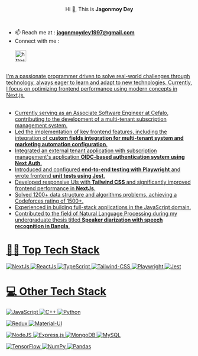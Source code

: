 

<p align="center">Hi 👋, This is <strong>Jagonmoy Dey</strong></p>

<br>

- 📫 Reach me at : **jagonmoydey1997@gmail.com** <br>
- Connect with me : <br> <br>
<a href="https://www.linkedin.com/in/jagonmoy/" target="blank"><img align="center" src="https://cdn.jsdelivr.net/npm/simple-icons@3.0.1/icons/linkedin.svg" alt="https://www.linkedin.com/in/jagonmoy/" height="30" width="30" />
<br>
I'm a passionate programmer driven to solve real-world challenges through technology, always eager to learn and adapt to new technologies. Currently, I focus on optimizing frontend performance using modern concepts in Next.js. <br> <br>

- Currently serving as an Associate Software Engineer at Cefalo, contributing to the development of a multi-tenant subscription management system.
- Led the implementation of key frontend features, including the integration of **custom fields integration for multi-tenant system and marketing automation configuration**.
- Integrated an external tenant application with subscription management's application **OIDC-based authentication system using Next Auth**.
- Introduced and configured **end-to-end testing with Playwright** and wrote frontend **unit tests using Jest**.
- Developed responsive UIs with **Tailwind CSS** and significantly improved frontend performance in **NextJs**.
- Solved 1200+ data structure and algorithms problems, achieving a Codeforces rating of 1500+.
- Experienced in building full-stack applications in the JavaScript domain.
- Contributed to the field of Natural Language Processing during my undergraduate thesis titled **Speaker diarization with speech recognition in Bangla**.



# :technologist: Top Tech Stack


![NextJs](https://img.shields.io/badge/Next.js-%23000000.svg?style=for-the-badge&logo=next.js&logoColor=white)
![ReactJs](https://img.shields.io/badge/React-%2320232a.svg?style=for-the-badge&logo=react&logoColor=%2361DAFB)
![TypeScript](https://img.shields.io/badge/TypeScript-%23007ACC.svg?style=for-the-badge&logo=typescript&logoColor=white)
![Tailwind-CSS](https://img.shields.io/badge/Tailwind%20CSS-%2338B2AC.svg?style=for-the-badge&logo=tailwind-css&logoColor=white)
![Playwright](https://img.shields.io/badge/Playwright-%234144A1.svg?style=for-the-badge&logo=playwright&logoColor=white)
![Jest](https://img.shields.io/badge/Jest-%23C21325.svg?style=for-the-badge&logo=jest&logoColor=white)





# 💻 Other Tech Stack


![JavaScript](https://img.shields.io/badge/javascript-%23323330.svg?style=for-the-badge&logo=javascript&logoColor=%23F7DF1E)
![C++](https://img.shields.io/badge/c++-%2300599C.svg?style=for-the-badge&logo=c%2B%2B&logoColor=white)
![Python](https://img.shields.io/badge/python-%2314354C.svg?style=for-the-badge&logo=python&logoColor=white)

![Redux](https://img.shields.io/badge/Redux-%23764ABC.svg?style=for-the-badge&logo=redux&logoColor=white)
![Material-UI](https://img.shields.io/badge/Material--UI-%230081CB.svg?style=for-the-badge&logo=material-ui&logoColor=white)

![NodeJS](https://img.shields.io/badge/node.js-6DA55F?style=for-the-badge&logo=node.js&logoColor=white)
![Express.js](https://img.shields.io/badge/express.js-%23404d59.svg?style=for-the-badge&logo=express&logoColor=%2361DAFB)
![MongoDB](https://img.shields.io/badge/MongoDB-%2347A248.svg?style=for-the-badge&logo=mongodb&logoColor=white)
![MySQL](https://img.shields.io/badge/mysql-%2300f.svg?style=for-the-badge&logo=mysql&logoColor=white)

![TensorFlow](https://img.shields.io/badge/TensorFlow-%23FF6F00.svg?style=for-the-badge&logo=tensorflow&logoColor=white)
![NumPy](https://img.shields.io/badge/NumPy-%23013243.svg?style=for-the-badge&logo=numpy&logoColor=white)
![Pandas](https://img.shields.io/badge/Pandas-%23150458.svg?style=for-the-badge&logo=pandas&logoColor=white)


